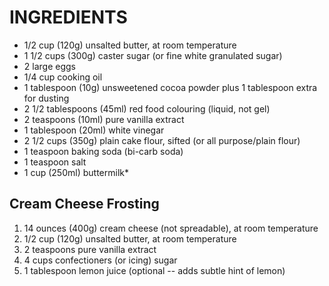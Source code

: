 # INGREDIENTS

+ 1/2 cup (120g) unsalted butter, at room temperature
+ 1 1/2 cups (300g) caster sugar (or fine white granulated sugar)
+ 2 large eggs
+ 1/4 cup cooking oil
+ 1 tablespoon (10g) unsweetened cocoa powder plus 1 tablespoon extra for dusting
+ 2 1/2 tablespoons (45ml) red food colouring (liquid, not gel)
+ 2 teaspoons (10ml) pure vanilla extract
+ 1 tablespoon (20ml) white vinegar
+ 2 1/2 cups (350g) plain cake flour, sifted (or all purpose/plain flour)
+ 1 teaspoon baking soda (bi-carb soda)
+ 1 teaspoon salt
+ 1 cup (250ml) buttermilk*

## Cream Cheese Frosting

1. 14 ounces (400g) cream cheese (not spreadable), at room temperature
2. 1/2 cup (120g) unsalted butter, at room temperature
3. 2 teaspoons pure vanilla extract
4. 4 cups confectioners (or icing) sugar
5. 1 tablespoon lemon juice (optional -- adds subtle hint of lemon)
